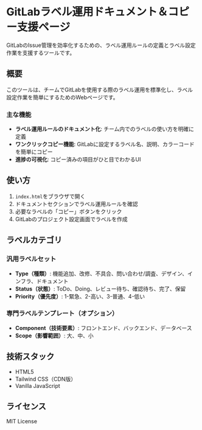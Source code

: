 # GitLabラベル運用ドキュメント＆コピー支援ページ

GitLabのIssue管理を効率化するための、ラベル運用ルールの定義とラベル設定作業を支援するツールです。

## 概要

このツールは、チームでGitLabを使用する際のラベル運用を標準化し、ラベル設定作業を簡単にするためのWebページです。

### 主な機能

- **ラベル運用ルールのドキュメント化**: チーム内でのラベルの使い方を明確に定義
- **ワンクリックコピー機能**: GitLabに設定するラベル名、説明、カラーコードを簡単にコピー
- **進捗の可視化**: コピー済みの項目がひと目でわかるUI

## 使い方

1. `index.html`をブラウザで開く
2. ドキュメントセクションでラベル運用ルールを確認
3. 必要なラベルの「コピー」ボタンをクリック
4. GitLabのプロジェクト設定画面でラベルを作成

## ラベルカテゴリ

### 汎用ラベルセット
- **Type（種類）**: 機能追加、改修、不具合、問い合わせ/調査、デザイン、インフラ、ドキュメント
- **Status（状態）**: ToDo、Doing、レビュー待ち、確認待ち、完了、保留
- **Priority（優先度）**: 1-緊急、2-高い、3-普通、4-低い

### 専門ラベルテンプレート（オプション）
- **Component（技術要素）**: フロントエンド、バックエンド、データベース
- **Scope（影響範囲）**: 大、中、小

## 技術スタック

- HTML5
- Tailwind CSS（CDN版）
- Vanilla JavaScript

## ライセンス

MIT License